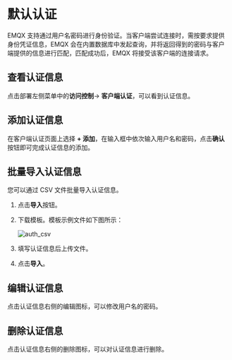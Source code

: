 # 默认认证

EMQX 支持通过用户名密码进行身份验证。当客户端尝试连接时，需按要求提供身份凭证信息，EMQX 会在内置数据库中发起查询，并将返回得到的密码与客户端提供的信息进行匹配，匹配成功后，EMQX 将接受该客户端的连接请求。


## 查看认证信息

点击部署左侧菜单中的**访问控制**-> **客户端认证**，可以看到认证信息。


## 添加认证信息

在客户端认证页面上选择 **+ 添加**，在输入框中依次输入用户名和密码，点击**确认**按钮即可完成认证信息的添加。


## 批量导入认证信息

您可以通过 CSV 文件批量导入认证信息。

1. 点击**导入**按钮。

2. 下载模板。模板示例文件如下图所示：

   ![auth_csv](./_assets/auth_csv.png)

3. 填写认证信息后上传文件。

4. 点击**导入**。


## 编辑认证信息

点击认证信息右侧的编辑图标，可以修改用户名的密码。


## 删除认证信息

点击认证信息右侧的删除图标，可以对认证信息进行删除。